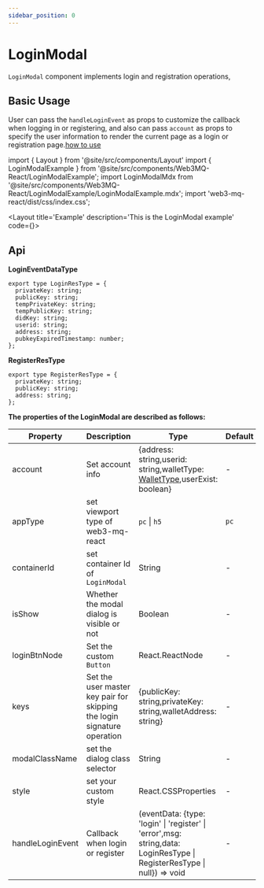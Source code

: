 ```yaml
---
sidebar_position: 0
---
```


# LoginModal
`LoginModal` component implements login and registration operations,

## Basic Usage
User can pass the `handleLoginEvent` as props to customize the callback when logging in or registering, and also can pass `account` as props to specify the user information to render the current page as a login or registration page.[how to use](/docs/Web3MQ-UI-Components/Web3MQ-React/Intro#an-example-of-initializing-login-hooks)

import { Layout } from '@site/src/components/Layout'
import { LoginModalExample } from '@site/src/components/Web3MQ-React/LoginModalExample';
import LoginModalMdx from '@site/src/components/Web3MQ-React/LoginModalExample/LoginModalExample.mdx';
import 'web3-mq-react/dist/css/index.css';

<Layout
title='Example'
description='This is the LoginModal example'
code={<LoginModalMdx />}>
<LoginModalExample />
</Layout>

## Api
**LoginEventDataType**
```tsx
export type LoginResType = {
  privateKey: string;
  publicKey: string;
  tempPrivateKey: string;
  tempPublicKey: string;
  didKey: string;
  userid: string;
  address: string;
  pubkeyExpiredTimestamp: number;
};
```
**RegisterResType**
```tsx
export type RegisterResType = {
  privateKey: string;
  publicKey: string;
  address: string;
};
```

**The properties of the LoginModal are described as follows:**

| Property      | Description                            | Type                                      | Default |
| ------------- | -------------------------------------- | ----------------------------------------- | ------- |
| account       | Set account info                       | {address: string,userid: string,walletType: [WalletType](/docs/Web3MQ-SDK/JS-SDK/types/#wallettype),userExist: boolean}      |   -     |
| appType       | set viewport type of web3-mq-react     | `pc` \| `h5`                              |  `pc`   |
| containerId   | set container Id of `LoginModal`       | String                                    |    -    |
| isShow        | Whether the modal dialog is visible or not | Boolean                               |   -     |
| loginBtnNode  | Set the custom `Button`                | React.ReactNode                           |   -     |
| keys          | Set the user master key pair for skipping the login signature operation | {publicKey: string,privateKey: string,walletAddress: string} |   -     |
| modalClassName| set the dialog class selector          | String                                    |   -     |
| style         | set your custom style                  |  React.CSSProperties                      |   -     |
| handleLoginEvent | Callback when login or register     | (eventData: {type: 'login' \| 'register' \| 'error',msg: string,data: LoginResType \| RegisterResType \| null}) => void   |   -     |

